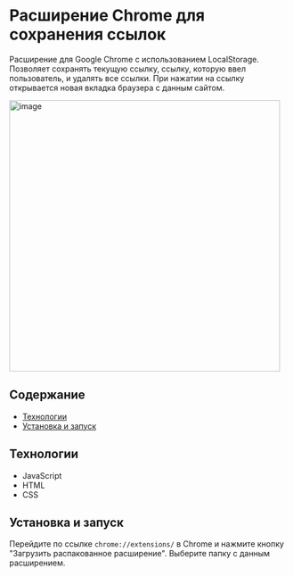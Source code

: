 # Расширение Chrome для сохранения ссылок

Расширение для Google Chrome с использованием LocalStorage. Позволяет сохранять текущую ссылку, ссылку, которую ввел пользователь, и удалять все ссылки. При нажатии на ссылку открывается новая вкладка браузера с данным сайтом.

<img width="486" alt="image" src="https://github.com/nastyakrlv/chrome-extension/assets/112975832/b3758e61-ce95-41a0-8920-ad86d46ee1c4">


## Содержание

- [Технологии](#технологии)
- [Установка и запуск](#установка-и-запуск)

## Технологии

- JavaScript
- HTML
- CSS

## Установка и запуск

Перейдите по ссылке `chrome://extensions/` в Chrome и нажмите кнопку "Загрузить распакованное расширение". Выберите папку с данным расширением. 
